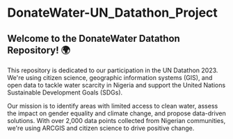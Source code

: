 # DonateWater-UN_Datathon_Project

## Welcome to the DonateWater Datathon Repository! 🌍

This repository is dedicated to our participation in the UN Datathon 2023. We're using citizen science, geographic information systems (GIS), and open data to tackle water scarcity in Nigeria and support the United Nations Sustainable Development Goals (SDGs).

Our mission is to identify areas with limited access to clean water, assess the impact on gender equality and climate change, and propose data-driven solutions. With over 2,000 data points collected from Nigerian communities, we're using ARCGIS and citizen science to drive positive change.
